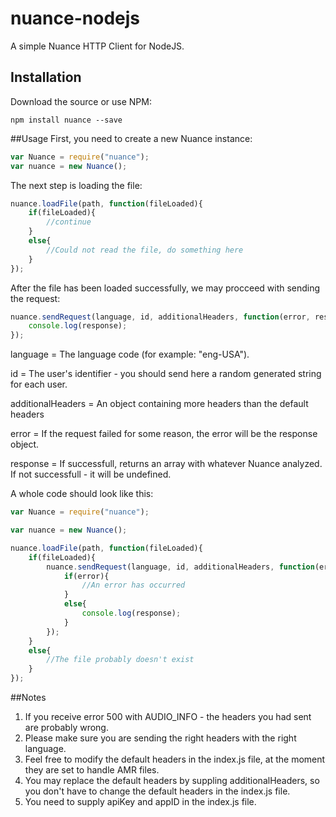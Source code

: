# nuance-nodejs
A simple Nuance HTTP Client for NodeJS.

## Installation
Download the source or use NPM:
```
npm install nuance --save
```

##Usage
First, you need to create a new Nuance instance:
```javascript
var Nuance = require("nuance");
var nuance = new Nuance();
```

The next step is loading the file:
```javascript
nuance.loadFile(path, function(fileLoaded){
	if(fileLoaded){
		//continue
	}
	else{
		//Could not read the file, do something here
	}
});
```

After the file has been loaded successfully, we may procceed with sending the request:
```javascript
nuance.sendRequest(language, id, additionalHeaders, function(error, response){
	console.log(response);
});
```

language = The language code (for example: "eng-USA").

id = The user's identifier - you should send here a random generated string for each user.

additionalHeaders = An object containing more headers than the default headers

error = If the request failed for some reason, the error will be the response object.

response = If successfull, returns an array with whatever Nuance analyzed. If not successfull - it will be undefined.

A whole code should look like this:
```javascript
var Nuance = require("nuance");

var nuance = new Nuance();

nuance.loadFile(path, function(fileLoaded){
	if(fileLoaded){
		nuance.sendRequest(language, id, additionalHeaders, function(error, response){
			if(error){
				//An error has occurred
			}
			else{
				console.log(response);
			}
		});
	}
	else{
		//The file probably doesn't exist
	}
});
```

##Notes
1. If you receive error 500 with AUDIO_INFO - the headers you had sent are probably wrong.
2. Please make sure you are sending the right headers with the right language.
3. Feel free to modify the default headers in the index.js file, at the moment they are set to handle AMR files.
4. You may replace the default headers by suppling additionalHeaders, so you don't have to change the default headers in the index.js file.
5. You need to supply apiKey and appID in the index.js file.